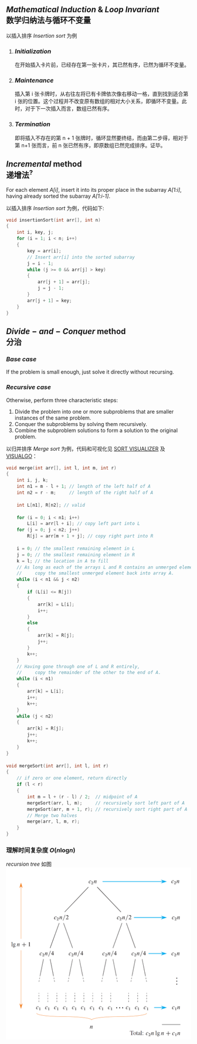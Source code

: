 ## $Mathematical ~ Induction$ & $Loop ~ Invariant$ <br>数学归纳法与循环不变量

以插入排序 _Insertion sort_ 为例

1. ### _Initialization_

   在开始插入卡片前，已经存在第一张卡片，其已然有序，已然为循环不变量。

2. ### _Maintenance_

   插入第 i 张卡牌时，从右往左将已有卡牌依次像右移动一格，直到找到适合第 i 张的位置。这个过程并不改变原有数组的相对大小关系，即循环不变量。此时，对于下一次插入而言，数组已然有序。

3. ### _Termination_

   即将插入不存在的第 n + 1 张牌时，循环显然要终结，而由第二步得，相对于第 n+1 张而言，前 n 张已然有序，即原数组已然完成排序。证毕。

## $Incremental$ method <br>递增法$^?$

For each element _A[i]_, insert it into its proper place in the subarray _A[1:i]_, having already sorted the subarray _A[1:i-1]_.

以插入排序 _Insertion sort_ 为例，代码如下:

```c
void insertionSort(int arr[], int n)
{
    int i, key, j;
    for (i = 1; i < n; i++)
    {
        key = arr[i];
        // Insert arr[i] into the sorted subarray
        j = i - 1;
        while (j >= 0 && arr[j] > key)
        {
            arr[j + 1] = arr[j];
            j = j - 1;
        }
        arr[j + 1] = key;
    }
}
```

## $Divide-and-Conquer$ method <br>分治

### _Base case_

If the problem is small enough, just solve it directly without recursing.

### _Recursive case_

Otherwise, perform three characteristic steps:

1. Divide the problem into one or more subproblems that are smaller instances of the same problem.
2. Conquer the subproblems by solving them recursively.
3. Combine the subproblem solutions to form a solution to the original problem.

以归并排序 _Merge sort_ 为例，代码和可视化见 [SORT VISUALIZER](https://www.sortvisualizer.com/mergesort/) 及 [VISUALGO](https://visualgo.net/en/sorting)：

```c
void merge(int arr[], int l, int m, int r)
{
    int i, j, k;
    int n1 = m - l + 1; // length of the left half of A
    int n2 = r - m;     // length of the right half of A

    int L[n1], R[n2]; // valid

    for (i = 0; i < n1; i++)
        L[i] = arr[l + i]; // copy left part into L
    for (j = 0; j < n2; j++)
        R[j] = arr[m + 1 + j]; // copy right part into R

    i = 0; // the smallest remaining element in L
    j = 0; // the smallest remaining element in R
    k = l; // the location in A to fill
    // As long as each of the arrays L and R contains an unmerged element,
    //     copy the smallest unmerged element back into array A.
    while (i < n1 && j < n2)
    {
        if (L[i] <= R[j])
        {
            arr[k] = L[i];
            i++;
        }
        else
        {
            arr[k] = R[j];
            j++;
        }
        k++;
    }
    // Having gone through one of L and R entirely,
    //     copy the remainder of the other to the end of A.
    while (i < n1)
    {
        arr[k] = L[i];
        i++;
        k++;
    }
    while (j < n2)
    {
        arr[k] = R[j];
        j++;
        k++;
    }
}

void mergeSort(int arr[], int l, int r)
{
    // if zero or one element, return directly
    if (l < r)
    {
        int m = l + (r - l) / 2;  // midpoint of A
        mergeSort(arr, l, m);     // recursively sort left part of A
        mergeSort(arr, m + 1, r); // recursively sort right part of A
        // Merge two halves
        merge(arr, l, m, r);
    }
}
```

### 理解时间复杂度 $O$$(n$log$n)$

_recursion tree_ 如图 ![2.1](../imgs/Ch2/2.1.png)
